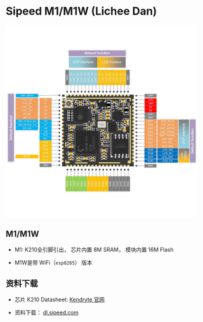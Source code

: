 Sipeed M1/M1W (Lichee Dan)
=======

![](../../assets/M1_pin.png)

## M1/M1W

* M1: K210全引脚引出， 芯片内置 8M SRAM， 模块内置 16M Flash

* M1W是带 WiFi（`esp8285`） 版本



## 资料下载

* 芯片 K210 Datasheet: [Kendryte 官网](https://kendryte.com/downloads/)

* 资料下载： [dl.sipeed.com](http://dl.sipeed.com/)

